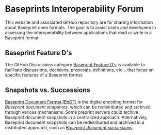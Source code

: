 <!-- copybreak off -->

Baseprints Interoperability Forum
=================================

This website and associated GitHub repository are for sharing information about
Baseprint open formats.
The goal is to assist users and developers
in assessing the interoperability between applications that read or write in a Baseprint format.

<!-- copybreak on -->

Baseprint Feature D's
---------------------

The GitHub Discussions category
[Baseprint Feature D's](https://github.com/singlesourcepub/baseprints/discussions/categories/baseprint-feature-d-s)
is available to facilitate discussions, decisions, proposals, definitions, etc...
that focus on specific features of a Baseprint format.


Snapshots vs. Successions
-------------------------

[Baseprint Document Format (BpDF)](bpdf/index.md) is the
digital encoding format for *Baseprint document snapshots*,
which can be redistributed and archived through various mechanisms.
Some preprint servers could archive Baseprint document snapshots in a centralized
approach.
Alternatively, Baseprint document snapshots can be redistributed and archived
in a distributed approach, such as [*Baseprint document successions*](successions.md).
